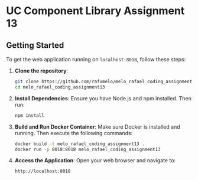 # UC Component Library Assignment 13

## Getting Started

To get the web application running on `localhost:8018`, follow these steps:

1. **Clone the repository**:

   ```bash
   git clone https://github.com/rafxmelo/melo_rafael_coding_assignment13.git
   cd melo_rafael_coding_assignment13
   ```

2. **Install Dependencies**:
   Ensure you have Node.js and npm installed. Then run:

   ```bash
   npm install
   ```

3. **Build and Run Docker Container**:
   Make sure Docker is installed and running. Then execute the following commands:

   ```bash
   docker build -t melo_rafael_coding_assignment13 .
   docker run -p 8018:8018 melo_rafael_coding_assignment13
   ```

4. **Access the Application**:
   Open your web browser and navigate to:
   ```
   http://localhost:8018
   ```
